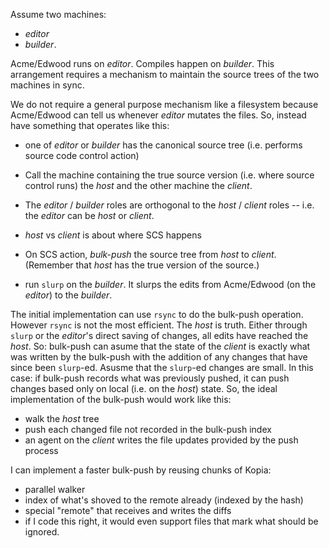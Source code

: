 Assume two machines: 

* *editor*
* *builder*.

Acme/Edwood runs on
*editor*. Compiles happen on *builder*. This arrangement requires a
mechanism to maintain the source trees of the two machines in sync.

We do not require a general purpose mechanism like a filesystem because Acme/Edwood
can tell us whenever *editor* mutates the files. So, instead have something that operates
like this:

* one of *editor* or *builder* has the canonical source tree (i.e. performs
source code control action)

* Call the machine
containing the true source version (i.e. where source control runs) the *host* and
the other machine the *client*. 

* The *editor* / *builder* roles are orthogonal to the *host* / *client* roles -- i.e.
the *editor* can be  *host* or *client*.

* *host* vs *client* is about where SCS happens

* On SCS action, *bulk-push* the source tree from *host* to *client*. (Remember
that *host* has the true version of the source.)

* run `slurp` on the *builder*. It slurps the edits from Acme/Edwood (on the *editor*)
to the *builder*.

The initial implementation can use `rsync` to do the bulk-push operation. However
`rsync` is not the most efficient. The *host* is truth. Either through `slurp` or
the *editor*'s direct saving of changes, all edits
have reached the *host*. So: bulk-push can asume that 
the state of the *client* is exactly what was written by the bulk-push with the addition
of any changes that have since been `slurp`-ed. Asusme that the `slurp`-ed changes
are small. In this case: if bulk-push records what was previously pushed, it can
push changes based only on local (i.e. on the *host*) state. So, the ideal implementation
of the bulk-push would work like this:

* walk the *host* tree
* push each changed file not recorded in the bulk-push index
* an agent on the *client* writes the file updates provided by the push process

I can implement a faster bulk-push by reusing chunks of Kopia: 

* parallel walker
* index of what's shoved to the remote already (indexed by the hash)
* special "remote" that receives and writes the diffs
* if I code this right, it would even support files that mark what should be ignored.
